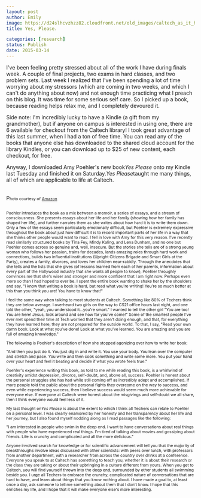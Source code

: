 ```yaml
---
layout: post
author: Emily
image: https://d24slhcvzhzz82.cloudfront.net/old_images/caltech_as_it_happens/6a0105349b8251970b01b7c7586b4b970b.jpg
title: Yes, Please.

categories: [research]
status: Publish
date: 2015-03-14
---
```



I've been feeling pretty stressed about all of the work I have during finals week. A couple of final projects, two exams in hard classes, and two problem sets. Last week I realized that I've been spending a lot of time worrying about my stressors (which are coming in two weeks, and which I can't do anything about now) and not enough time practicing what I preach on this blog. It was time for some serious self care. So I picked up a book, because reading helps relax me, and I completely devoured it.

Side note: I'm incredibly lucky to have a Kindle (a gift from my grandmother), but if anyone on campus is interested in using one, there are 6 available for checkout from the Caltech library! I took great advantage of this last summer, when I had a ton of free time. You can read any of the books that anyone else has downloaded to the shared cloud account for the library Kindles, or you can download up to $25 of new content, each checkout, for free.

Anyway, I downloaded Amy Poehler's new book*Yes Please* onto my Kindle last Tuesday and finished it on Saturday.*Yes Please*taught me many things, all of which are applicable to life at Caltech.

<h6></h6>
<h6></h6>
<h6></h6>
<h6></h6>
P<span style="font-size: 8pt;">hoto courtesy of <a href="https://www.amazon.com/Yes-Please-Amy-Poehler/dp/0062268341" target="_self">Amazon</a></h6>
<h6></h6>
Poehler introduces the book as a mix between a memoir, a series of essays, and a stream of consciousness. She presents essays about her life and her family (showing how her family has shaped her life), and further narrates them as she writes about how hard it is to write them down. Only a few of the essays seem particularly emotionally difficult, but Poehler is extremely expressive throughout the book about just how difficult it is to record important parts of her life in a way that she thinks other people would want to read. I fell in love with Amy for this very reason. I've recently read similarly structured books by Tina Fey, Mindy Kaling, and Lena Dunham, and no one but Poehler comes across so genuine and, well, insecure. But the stories she tells are of a strong young woman who follows her passion, trains for decades, lands amazing roles through hard work and connections, builds two influential institutions (Upright Citizens Brigade and Smart Girls at the Party), creates a family, divorces, and loves her children near-rabidly. Through the anecdotes that she tells and the lists that she gives (of lessons learned from each of her parents, information about every part of the Hollywood industry that she wants all people to know), Poehler throughly convinces me that she's wiser and stronger and more confident that I am right now. Perhaps even more so than I had hoped to ever be. I spent the entire book wanting to shake her by the shoulders and say, "I know that writing a book is hard, but read what you're writing! You're so much better at this than you think you are! You have to know that!"

I feel the same way when talking to most students at Caltech. Something like 80% of Techers think they are below average. I overheard two girls on the way to CS21 office hours last night, and one told the other, "yeah, you understood it...you're smart." I wanted to tell the other girl "You are too! You are here! Jesus, look around and see how far you've come!" Some of the smartest people I've ever met spend their time at Tech worried that they aren't doing enough, and that, for everything they have learned here, they are not prepared for the outside world. To that, I say, "Read your own damn book. Look at what you've done! Look at what you've learned. You are amazing and you are full of amazing knowledge."

The following is Poehler's description of how she stopped agonizing over how to write her book:


"And then you just do it. You just dig in and write it. You use your body. You lean over the computer and stretch and pace. You write and then cook something and write some more. You put your hand over your heart and feel it beating and decide if what you wrote feels true."


Poehler's experience writing this book, as told to me while reading this book, is a whirlwind of creativity amidst depression, divorce, self-doubt, and, above all, success. Poehler is honest about the personal struggles she has had while still coming off as incredibly adept and accomplished. If more people told the public about the personal fights they overcome on the way to success, and even while experiencing success, then I believe success would seem much more achievable for everyone else. If everyone at Caltech were honest about the misgivings and self-doubt we all share, then I think everyone would feel less of it.

My last thought on*Yes Please* is about the extent to which I think all Techers can relate to Poehler on a personal level. I was clearly enamored by her honesty and her transparency about her life and her journey, but I also found myself nodding along as I read passages like the following:


"I am interested in people who swim in the deep end. I want to have conversations about real things with people who have experienced real things. I'm tired of talking about movies and gossiping about friends. Life is crunchy and complicated and all the more delicious."


Anyone involved search for knowledge or for scientific advancement will tell you that the majority of breakthroughs involve ideas discussed with other scientists: with peers over lunch, with professors from another department, with a researcher from across the country over drinks at a conference. Everyone you speak to at Caltech has something to teach you, whether it is about their research or the class they are taking or about their upbringing in a culture different from yours. When you get to Caltech, you will find yourself thrown into the deep end, surrounded by other students all swimming beside you. I urge all Techers to embrace the crunchy, complicated nature of conversations that are hard to have, and learn about things that you know nothing about. I have made a goal to, at least once a day, ask someone to tell me something about them that I don't know. I hope that this enriches my life, and I hope that it will make everyone else's more interesting.

